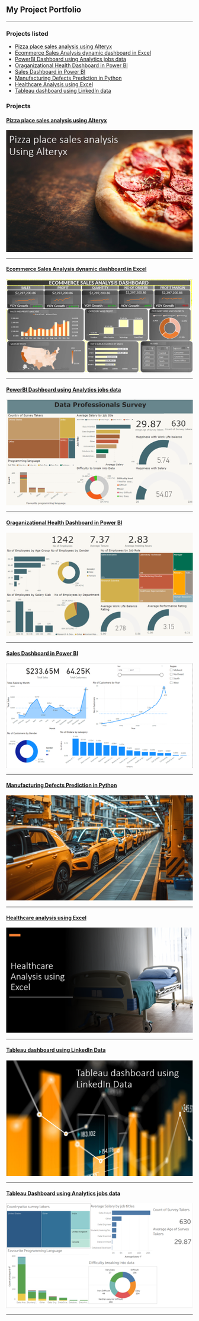 ## My Project Portfolio

---

### Projects listed
- [Pizza place sales analysis using Alteryx](https://swatid26.github.io/project_3)
- [Ecommerce Sales Analysis dynamic dashboard in Excel](https://youtu.be/sBxam-2ELgE)
- [PowerBI Dashboard using Analytics jobs data](https://medium.com/@deshpandeswati198/powerbi-dashboard-using-analytics-job-data-6e731f86c25f)
- [Oraganizational Health Dashboard in Power BI](https://medium.com/@deshpandeswati198/organization-health-dashboard-in-powerbi-676ef479db66)
- [Sales Dashboard in Power BI](https://medium.com/@deshpandeswati198/sales-dashboard-in-power-bi-d779c8c781d9)
- [Manufacturing Defects Prediction in Python](https://medium.com/@deshpandeswati198/manufacturing-efects-prediction-using-python-cd87a6c451f)
- [Healthcare Analysis using Excel](https://swatid26.github.io/project_1)
- [Tableau dashboard using LinkedIn data](https://public.tableau.com/views/TableauDashboardusingLinkedInData/Dashboard1?:language=en-GB&:display_count=n&:origin=viz_share_link)

### Projects
#### [Pizza place sales analysis using Alteryx](https://medium.com/@deshpandeswati198/project-description-here-i-am-using-data-from-pizza-sales-company-to-analyze-the-trends-in-pizza-a35204138908)
<img src="images/Screenshot 2023-01-31 111329.png"/>

---
#### [Ecommerce Sales Analysis dynamic dashboard in Excel](https://youtu.be/sBxam-2ELgE)
<img src="images/Screenshot 2023-02-19 134334.png"/>

---
#### [PowerBI Dashboard using Analytics jobs data](https://medium.com/@deshpandeswati198/powerbi-dashboard-using-analytics-job-data-6e731f86c25f)
<img src="images/Screenshot 2023-04-05 150259.png"/>

---
#### [Oraganizational Health Dashboard in Power BI](https://medium.com/@deshpandeswati198/organization-health-dashboard-in-powerbi-676ef479db66)
<img src="images/Screenshot 2024-06-05 130654.png"/>

---
#### [Sales Dashboard in Power BI](https://medium.com/@deshpandeswati198/sales-dashboard-in-power-bi-d779c8c781d9)
<img src="images/Screenshot 2024-06-13 140728.png"/>

---
#### [Manufacturing Defects Prediction in Python](https://medium.com/@deshpandeswati198/manufacturing-efects-prediction-using-python-cd87a6c451f4)
<img src="images/Screenshot 2024-11-23 112427.png"/>

---
#### [Healthcare analysis using Excel](https://medium.com/@deshpandeswati198/healthcare-analysis-using-excel-816597125f1b)
<img src="images/Screenshot 2023-01-26 063850.png"/>

---
#### [Tableau dashboard using LinkedIn Data](https://public.tableau.com/views/TableauDashboardusingLinkedInData/Dashboard1?:language=en-GB&:display_count=n&:origin=viz_share_link)
<img src="images/Screenshot 2023-01-29 163410.png"/>

---
#### [Tableau Dashboard using Analytics jobs data](https://public.tableau.com/app/profile/swati.d5531/viz/Analyticsdashboard_16769295820400/Dashboard1)
<img src="images/Screenshot 2023-02-20 155524.png"/>

---


